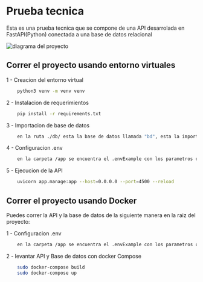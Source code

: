 # Prueba tecnica 

Esta es una prueba tecnica que se compone de una API desarrolada en FastAPI(Python) conectada
a una base de datos relacional

![diagrama del proyecto](/documentation/database_diagram.jpg)


## Correr el proyecto usando entorno virtuales

1 - Creacion del entorno virtual
```sh
    python3 venv -m venv venv
```
2 - Instalacion de requerimientos
```sh
    pip install -r requirements.txt
```
3 - Importacion de base de datos
```sh
    en la ruta ./db/ esta la base de datos llamada "bd", esta la importamos desde un gestor de bases de datos (workbench,dbdeaver)) y ya tendremos la base de datos con sus respectivas tablas
```
4 - Configuracion .env
```sh
    en la carpeta /app se encuentra el .envExample con los parametros que se deben diligenciar para la conexion con la base de datos
```
5 - Ejecucion de la API
```sh
    uvicorn app.manage:app --host=0.0.0.0 --port=4500 --reload
```

## Correr el proyecto usando Docker

Puedes correr la API y la base de datos de la siguiente manera en la raiz del proyecto:

1 - Configuracion .env
```sh
    en la carpeta /app se encuentra el .envExample con los parametros que se deben diligenciar para la conexion con la base de datos
```

2 - levantar API y Base de datos con docker Compose
```sh
    sudo docker-compose build
    sudo docker-compose up
```